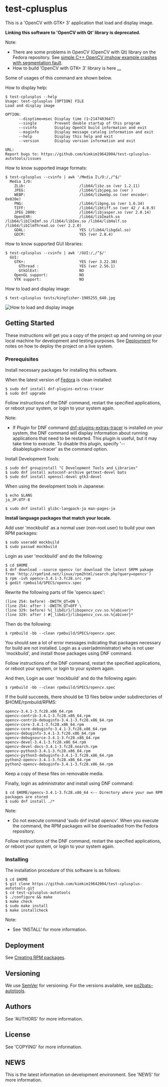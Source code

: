 <!--
Document File Format:
	- GFM (GitHub Flavored Markdown)
References:
	- [Mastering Markdown](https://guides.github.com/features/mastering-markdown/)
	- [Markdown Editor](https://jbt.github.io/markdown-editor/)
	- [A template to make good README.md](https://gist.github.com/PurpleBooth/109311bb0361f32d87a2)
-->

# test-cplusplus

This is a 'OpenCV with GTK+ 3' application that load and display image.

**Linking this software to 'OpenCV with Qt' library is deprecated.**

Note:
- There are some problems in OpenCV (OpenCV with Qt) library on the Fedora repository. See [simple C++ OpenCV imshow example crashes with segmentation fault](https://stackoverflow.com/questions/41240911/simple-c-opencv-imshow-example-crashes-with-segmentation-fault).
- How to build 'OpenCV with GTK+ 3' library is here [...](#how_to_build_opencv_with_gtk3)

Some of usages of this command are shown below.

How to display help:
```
$ test-cplusplus --help
Usage: test-cplusplus [OPTION] FILE
Load and display image

OPTION:
      --disptime=msec Display time (1~2147483647)
      --single        Prevent double startup of this program
      --cvinfo        Display OpenCV build information and exit
      --msginfo       Display message catalog information and exit
      --help          Display this help and exit
      --version       Display version information and exit

URL: 
Report bugs to: https://github.com/kimkim19642004/test-cplusplus-autotools/issues
```

How to know supported image formats:
```
$ test-cplusplus --cvinfo | awk '/Media I\/O:/,/^$/'
  Media I/O: 
    ZLib:                        /lib64/libz.so (ver 1.2.11)
    JPEG:                        /lib64/libjpeg.so (ver )
    WEBP:                        /lib64/libwebp.so (ver encoder: 0x020e)
    PNG:                         /lib64/libpng.so (ver 1.6.34)
    TIFF:                        /lib64/libtiff.so (ver 42 / 4.0.9)
    JPEG 2000:                   /lib64/libjasper.so (ver 2.0.14)
    OpenEXR:                     /lib64/libImath.so /lib64/libIlmImf.so /lib64/libIex.so /lib64/libHalf.so /lib64/libIlmThread.so (ver 2.2.0)
    GDAL:                        YES (/lib64/libgdal.so)
    GDCM:                        YES (ver 2.8.4)
```

How to know supported GUI libraries:
```
$ test-cplusplus --cvinfo | awk '/GUI:/,/^$/'
  GUI: 
    GTK+:                        YES (ver 3.22.30)
      GThread :                  YES (ver 2.56.1)
      GtkGlExt:                  NO
    OpenGL support:              NO
    VTK support:                 NO
```

How to load and display image:
```
$ test-cplusplus tests/kingfisher-1905255_640.jpg 
```

![How to load and display image](https://github.com/kimkim19642004/test-cplusplus-autotools/blob/master/How_to_load_and_display_image.png "How to load and display image")

## Getting Started

These instructions will get you a copy of the project up and running on your local machine for development and testing purposes. See [Deployment](#id_deployment) for notes on how to deploy the project on a live system.

### Prerequisites

Install necessary packages for installing this software.

When the latest version of [Fedora](https://getfedora.org/) is clean installed:
```
$ sudo dnf install dnf-plugins-extras-tracer
$ sudo dnf upgrade
```
Follow instructions of the DNF command, restart the specified applications, or reboot your system, or login to your system again.

Note:
- If Plugin for DNF command [dnf-plugins-extras-tracer](http://tracer.readthedocs.io/en/latest/user-guide/) is installed on your system, the DNF command will display information about running applications that need to be restarted. This plugin is useful, but it may take time to execute. To disable this plugin, specify '--disableplugin=tracer' as the command option.

Install Development Tools:
```
$ sudo dnf groupinstall "C Development Tools and Libraries"
$ sudo dnf install autoconf-archive gettext-devel bats
$ sudo dnf install openssl-devel gtk3-devel
```

When using the development tools in Japanese:
```
$ echo $LANG
ja_JP.UTF-8

$ sudo dnf install glibc-langpack-ja man-pages-ja
```
**Install language packages that match your locale.**

<div id="how_to_build_opencv_with_gtk3"></div>

Add user 'mockbuild' as a normal user (non-root user) to build your own RPM packages:
```
$ sudo useradd mockbuild
$ sudo passwd mockbuild
```

Login as user 'mockbuild' and do the following:
```
$ cd $HOME
$ dnf download --source opencv (or download the latest SRPM pakage from 'http://rpmfind.net/linux/rpm2html/search.php?query=opencv')
$ rpm -ivh opencv-3.4.1-3.fc28.src.rpm
$ gedit rpmbuild/SPECS/opencv.spec
```

Rewrite the following parts of file 'opencv.spec':
```
(line 254: before) -DWITH_QT=ON \
(line 254: after ) -DWITH_QT=OFF \
(line 329: before) %{_libdir}/libopencv_cvv.so.%{abiver}*
(line 329: after ) #{_libdir}/libopencv_cvv.so.%{abiver}*
```

Then do the following:
```
$ rpmbuild -bb --clean rpmbuild/SPECS/opencv.spec
```
You should see a lot of error messages indicating that packages necessary for build are not installed. Login as a user(administrator) who is not user 'mockbuild', and install those packages using DNF command.

Follow instructions of the DNF command, restart the specified applications, or reboot your system, or login to your system again.

And then, Login as user 'mockbuild' and do the following again:
```
$ rpmbuild -bb --clean rpmbuild/SPECS/opencv.spec
```

If the build succeeds, there should be 13 files below under subdirectories of $HOME/rpmbuild/RPMS:
```
opencv-3.4.1-3.fc28.x86_64.rpm
opencv-contrib-3.4.1-3.fc28.x86_64.rpm
opencv-contrib-debuginfo-3.4.1-3.fc28.x86_64.rpm
opencv-core-3.4.1-3.fc28.x86_64.rpm
opencv-core-debuginfo-3.4.1-3.fc28.x86_64.rpm
opencv-debuginfo-3.4.1-3.fc28.x86_64.rpm
opencv-debugsource-3.4.1-3.fc28.x86_64.rpm
opencv-devel-3.4.1-3.fc28.x86_64.rpm
opencv-devel-docs-3.4.1-3.fc28.noarch.rpm
opencv-python3-3.4.1-3.fc28.x86_64.rpm
opencv-python3-debuginfo-3.4.1-3.fc28.x86_64.rpm
python2-opencv-3.4.1-3.fc28.x86_64.rpm
python2-opencv-debuginfo-3.4.1-3.fc28.x86_64.rpm
```
Keep a copy of these files on removable media.

Finally, login as administrator and install using DNF command:
```
$ cd $HOME/opencv-3.4.1-3.fc28.x86_64 <-- Directory where your own RPM packages are stored
$ sudo dnf install ./*
```
Note:
- Do not execute command 'sudo dnf install opencv'. When you execute the command, the RPM packages will be downloaded from the Fedora repository.

Follow instructions of the DNF command, restart the specified applications, or reboot your system, or login to your system again.

### Installing

The installation procedure of this software is as follows:
```
$ cd $HOME
$ git clone https://github.com/kimkim19642004/test-cplusplus-autotools.git
$ cd test-cplusplus-autotools
$ ./configure && make
$ make check
$ sudo make install
$ make installcheck
```
Note:
- See 'INSTALL' for more information.

<div id="id_deployment"></div>

## Deployment

See [Creating RPM packages](https://docs.fedoraproject.org/en-US/quick-docs/creating-rpm-packages/index.html).

## Versioning

We use [SemVer](http://semver.org/) for versioning. For the versions available, see [po2bats-autotools](https://github.com/kimkim19642004/test-cplusplus-autotools). 

## Authors

See 'AUTHORS' for more information.

## License

See 'COPYING' for more information.

## NEWS

This is the latest information on development environment.
See 'NEWS' for more information.

